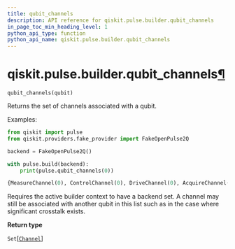 ```yaml
---
title: qubit_channels
description: API reference for qiskit.pulse.builder.qubit_channels
in_page_toc_min_heading_level: 1
python_api_type: function
python_api_name: qiskit.pulse.builder.qubit_channels
---
```


# qiskit.pulse.builder.qubit\_channels[¶](#qiskit-pulse-builder-qubit-channels "Permalink to this headline")

<span id="qiskit.pulse.builder.qubit_channels" />

`qubit_channels(qubit)`

Returns the set of channels associated with a qubit.

Examples:

```python
from qiskit import pulse
from qiskit.providers.fake_provider import FakeOpenPulse2Q

backend = FakeOpenPulse2Q()

with pulse.build(backend):
    print(pulse.qubit_channels(0))
```

```python
{MeasureChannel(0), ControlChannel(0), DriveChannel(0), AcquireChannel(0), ControlChannel(1)}
```

<Admonition title="Note" type="note">
  Requires the active builder context to have a backend set.
</Admonition>

<Admonition title="Note" type="note">
  A channel may still be associated with another qubit in this list such as in the case where significant crosstalk exists.
</Admonition>

**Return type**

`Set`\[[`Channel`](pulse#qiskit.pulse.channels.Channel "qiskit.pulse.channels.Channel")]

